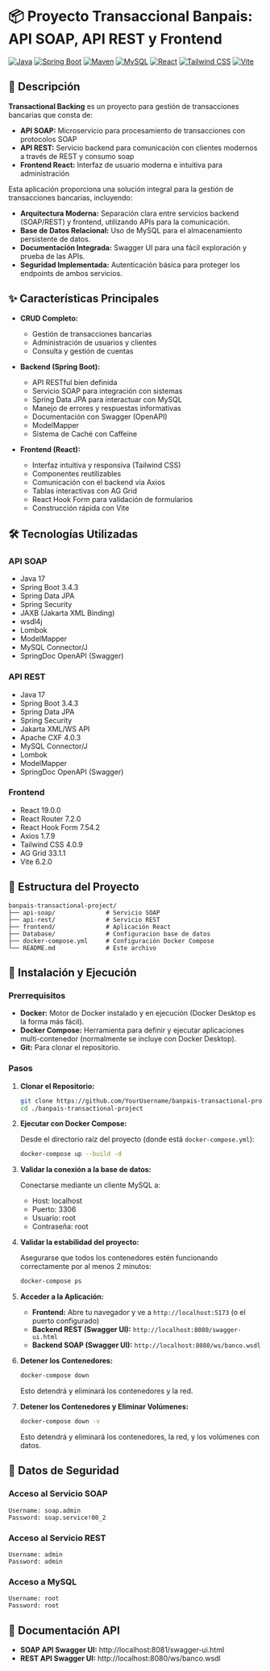 # 📦 Proyecto Transaccional Banpais: API SOAP, API REST y Frontend

[![Java](https://img.shields.io/badge/Java-17-blue?style=for-the-badge&logo=java)](https://www.java.com/)
[![Spring Boot](https://img.shields.io/badge/Spring%20Boot-3.4.3-green?style=for-the-badge&logo=springboot)](https://spring.io/projects/spring-boot)
[![Maven](https://img.shields.io/badge/Maven-3.x-orange?style=for-the-badge&logo=apachemaven)](https://maven.apache.org/)
[![MySQL](https://img.shields.io/badge/MySQL-8.0-blue?style=for-the-badge&logo=mysql&logoColor=white)](https://www.mysql.com/)
[![React](https://img.shields.io/badge/React-19.0.0-blue?style=for-the-badge&logo=react)](https://reactjs.org/)
[![Tailwind CSS](https://img.shields.io/badge/Tailwind%20CSS-4.0.9-blue?style=for-the-badge&logo=tailwindcss)](https://tailwindcss.com/)
[![Vite](https://img.shields.io/badge/Vite-6.2.0-purple?style=for-the-badge&logo=vite)](https://vitejs.dev/)

## 📖 Descripción

**Transactional Backing** es un proyecto para gestión de transacciones bancarias que consta de:

* **API SOAP:** Microservicio para procesamiento de transacciones con protocolos SOAP
* **API REST:** Servicio backend para comunicación con clientes modernos a través de REST y consumo soap
* **Frontend React:** Interfaz de usuario moderna e intuitiva para administración

Esta aplicación proporciona una solución integral para la gestión de transacciones bancarias, incluyendo:

* **Arquitectura Moderna:** Separación clara entre servicios backend (SOAP/REST) y frontend, utilizando APIs para la comunicación.
* **Base de Datos Relacional:** Uso de MySQL para el almacenamiento persistente de datos.
* **Documentación Integrada:** Swagger UI para una fácil exploración y prueba de las APIs.
* **Seguridad Implementada:** Autenticación básica para proteger los endpoints de ambos servicios.

## ✨ Características Principales

* **CRUD Completo:** 
  * Gestión de transacciones bancarias
  * Administración de usuarios y clientes
  * Consulta y gestión de cuentas

* **Backend (Spring Boot):**
  * API RESTful bien definida
  * Servicio SOAP para integración con sistemas 
  * Spring Data JPA para interactuar con MySQL
  * Manejo de errores y respuestas informativas
  * Documentación con Swagger (OpenAPI)
  * ModelMapper 
  * Sistema de Caché con Caffeine

* **Frontend (React):**
  * Interfaz intuitiva y responsiva (Tailwind CSS)
  * Componentes reutilizables
  * Comunicación con el backend vía Axios
  * Tablas interactivas con AG Grid
  * React Hook Form para validación de formularios
  * Construcción rápida con Vite

## 🛠️ Tecnologías Utilizadas

### API SOAP

* Java 17
* Spring Boot 3.4.3
* Spring Data JPA
* Spring Security
* JAXB (Jakarta XML Binding)
* wsdl4j
* Lombok
* ModelMapper
* MySQL Connector/J
* SpringDoc OpenAPI (Swagger)

### API REST

* Java 17
* Spring Boot 3.4.3
* Spring Data JPA
* Spring Security
* Jakarta XML/WS API
* Apache CXF 4.0.3
* MySQL Connector/J
* Lombok
* ModelMapper
* SpringDoc OpenAPI (Swagger)

### Frontend

* React 19.0.0
* React Router 7.2.0
* React Hook Form 7.54.2
* Axios 1.7.9
* Tailwind CSS 4.0.9
* AG Grid 33.1.1
* Vite 6.2.0

## 📁 Estructura del Proyecto

```
banpais-transactional-project/
├── api-soap/              # Servicio SOAP
├── api-rest/              # Servicio REST
├── frontend/              # Aplicación React
├── Database/              # Configuracion base de datos
├── docker-compose.yml     # Configuración Docker Compose
└── README.md              # Este archivo
```


## 🚀 Instalación y Ejecución

### Prerrequisitos

* **Docker:** Motor de Docker instalado y en ejecución (Docker Desktop es la forma más fácil).
* **Docker Compose:** Herramienta para definir y ejecutar aplicaciones multi-contenedor (normalmente se incluye con Docker Desktop).
* **Git:** Para clonar el repositorio.

### Pasos

1. **Clonar el Repositorio:**

   ```bash
   git clone https://github.com/YourUsername/banpais-transactional-project.git
   cd ./banpais-transactional-project
   ```

2. **Ejecutar con Docker Compose:**

   Desde el directorio raíz del proyecto (donde está `docker-compose.yml`):

   ```bash
   docker-compose up --build -d
   ```

3. **Validar la conexión a la base de datos:**
   
   Conectarse mediante un cliente MySQL a:
   * Host: localhost
   * Puerto: 3306
   * Usuario: root
   * Contraseña: root

4. **Validar la estabilidad del proyecto:**
   
   Asegurarse que todos los contenedores estén funcionando correctamente por al menos 2 minutos:
   
   ```bash
   docker-compose ps
   ```

5. **Acceder a la Aplicación:**

   * **Frontend:** Abre tu navegador y ve a `http://localhost:5173` (o el puerto configurado)
   * **Backend REST (Swagger UI):** `http://localhost:8080/swagger-ui.html`
   * **Backend SOAP (Swagger UI):** `http://localhost:8080/ws/banco.wsdl`

6. **Detener los Contenedores:**

   ```bash
   docker-compose down
   ```

   Esto detendrá y eliminará los contenedores y la red.

7. **Detener los Contenedores y Eliminar Volúmenes:**

   ```bash
   docker-compose down -v
   ```

   Esto detendrá y eliminará los contenedores, la red, y los volúmenes con datos.

## 🔐 Datos de Seguridad

### Acceso al Servicio SOAP
```
Username: soap.admin
Password: soap.service!00_2
```

### Acceso al Servicio REST
```
Username: admin
Password: admin
```

### Acceso a MySQL
```
Username: root
Password: root
```


## 📖 Documentación API

* **SOAP API Swagger UI:** http://localhost:8081/swagger-ui.html
* **REST API Swagger UI:** http://localhost:8080/ws/banco.wsdl


